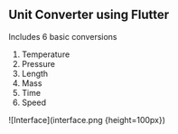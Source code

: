 ## Unit Converter using Flutter
Includes 6 basic conversions 
1. Temperature
2. Pressure
3. Length
4. Mass
5. Time
6. Speed

![Interface](interface.png {height=100px})



